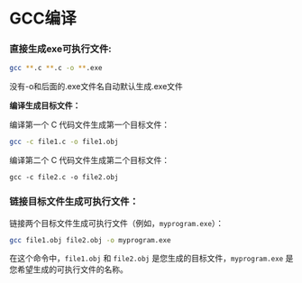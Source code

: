 # GCC编译

### 直接生成exe可执行文件:



```sh
gcc **.c **.c -o **.exe
```

 没有-o和后面的.exe文件名自动默认生成.exe文件

**编译生成目标文件：**

编译第一个 C 代码文件生成第一个目标文件：

```sh
gcc -c file1.c -o file1.obj
```

编译第二个 C 代码文件生成第二个目标文件：

```shell
gcc -c file2.c -o file2.obj
```

###  **链接目标文件生成可执行文件：**

链接两个目标文件生成可执行文件（例如，`myprogram.exe`）：

```sh
gcc file1.obj file2.obj -o myprogram.exe
```

在这个命令中，`file1.obj` 和 `file2.obj` 是您生成的目标文件，`myprogram.exe` 是您希望生成的可执行文件的名称。
